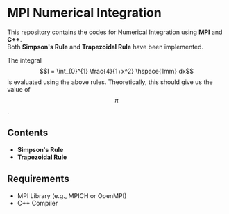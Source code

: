 # MPI Numerical Integration

This repository contains the codes for Numerical Integration using **MPI** and **C++**.  
Both **Simpson's Rule** and **Trapezoidal Rule** have been implemented.

The integral  
$$I = \int_{0}^{1} \frac{4}{1+x^2} \hspace{1mm} dx$$
is evaluated using the above rules. Theoretically, this should give us the value of $${\pi} $$ .

## Contents

- **Simpson's Rule**
- **Trapezoidal Rule**

## Requirements

- MPI Library (e.g., MPICH or OpenMPI)
- C++ Compiler
